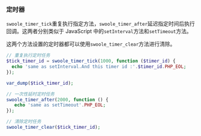 ### 定时器

`swoole_timer_tick`重复执行指定方法，`swoole_timer_after`延迟指定时间后执行回调。这两者分别类似于 JavaScript 中的`setInterval`方法和`setTimeout`方法。

这两个方法设置的定时器都可以使用`swoole_timer_clear`方法进行清除。

```php
// 重复执行定时任务
$tick_timer_id = swoole_timer_tick(1000, function ($timer_id) {
  echo 'same as setInterval.And this timer id :'.$timer_id.PHP_EOL;
});

var_dump($tick_timer_id);

// 一次性延时定时任务
swoole_timer_after(2000, function () {
   echo 'same as setTimeout'.PHP_EOL;
});

// 清除定时任务
swoole_timer_clear($tick_timer_id);
```



